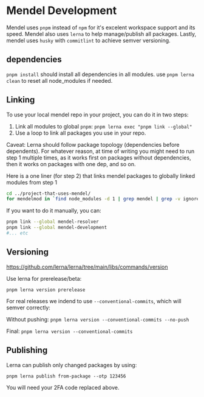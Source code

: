# Mendel Development

Mendel uses `pnpm` instead of `npm` for it's excelent workspace support and its speed.
Mendel also uses `lerna` to help manage/publish all packages.
Lastly, mendel uses `husky` with `commitlint` to achieve semver versioning.

## dependencies

`pnpm install` should install all dependencies in all modules.
use `pnpm lerna clean` to reset all node_modules if needed.

## Linking

To use your local mendel repo in your project, you can do it in two steps:

1. Link all modules to global `pnpm`: `pnpm lerna exec "pnpm link --global"`
2. Use a loop to link all packages you use in your repo.

Caveat: Lerna should follow package topology (dependencies before dependents). For whatever reason, at time of writing you might need to run step 1 multiple times, as it works first on packages without dependencies, then it works on packages with one dep, and so on.

Here is a one liner (for step 2) that links mendel packages to globally linked modules from step 1

```bash
cd ../project-that-uses-mendel/
for mendelmod in `find node_modules -d 1 | grep mendel | grep -v ignored | sed -e s/node_modules\\\///`; pnpm link --global $mendelmod
```

If you want to do it manually, you can:

```bash
pnpm link --global mendel-resolver
pnpm link --global mendel-development
#... etc
```

## Versioning

https://github.com/lerna/lerna/tree/main/libs/commands/version

Use lerna for prerelease/beta:

`pnpm lerna version prerelease`

For real releases we indend to use `--conventional-commits`, which will semver correctly:

Without pushing:
`pnpm lerna version --conventional-commits --no-push`

Final:
`pnpm lerna version --conventional-commits`

## Publishing

Lerna can publish only changed packages by using:

`pnpm lerna publish from-package --otp 123456`

You will need your 2FA code replaced above.
